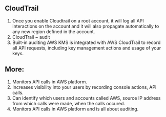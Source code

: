 ## CloudTrail

1. Once you enable Cloudtrail on a root account, it will log all API interactions on the account and it will also propagate automatically to any new region defined in the account.
2. CloudTrail ~ audit
3. Built-in auditing
AWS KMS is integrated with AWS CloudTrail to record all API requests, including key management actions and usage of your keys.

## More:

1. Monitors API calls in AWS platform.
2. Increases visibility into your users by recording console actions, API calls.
3. Can identify which users and accounts called AWS, source IP address from which calls were made, when the calls occured.
4. Monitors API calls in AWS platform and is all about auditing.
